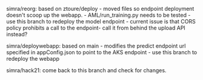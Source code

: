 simra/reorg: based on ztoure/deploy
    - moved files so endpoint deployment doesn't scoop up the webapp.
    - AML/run_training.py needs to be tested
    - use this branch to redeploy the model endpoint
    - current issue is that CORS policy prohibits a call to the endpoint- call it from behind the upload API instead?

simra/deploywebapp: based on main
    - modifies the predict endpoint url specified in appConfig.json to point to the AKS endpoint
    - use this branch to redeploy the webapp

simra/hack21: come back to this branch and check for changes.